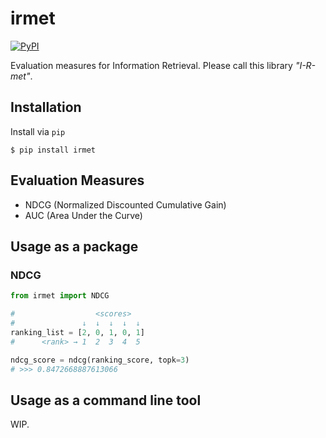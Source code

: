 # irmet
[![PyPI](https://img.shields.io/pypi/v/irmet.svg)](https://pypi.org/project/irmet/)

Evaluation measures for Information Retrieval.
Please call this library *"I-R-met"*.

## Installation
Install via `pip`

```
$ pip install irmet
```

## Evaluation Measures
- NDCG (Normalized Discounted Cumulative Gain)
- AUC (Area Under the Curve)

## Usage as a package
### NDCG
```python
from irmet import NDCG

#                  <scores>
#               ↓  ↓  ↓  ↓  ↓
ranking_list = [2, 0, 1, 0, 1]
#      <rank> → 1  2  3  4  5

ndcg_score = ndcg(ranking_score, topk=3)
# >>> 0.8472668887613066
```

## Usage as a command line tool
WIP.
